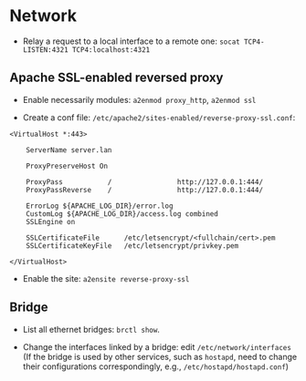 # Network

* Relay a request to a local interface to a remote one: `socat TCP4-LISTEN:4321 TCP4:localhost:4321`

## Apache SSL-enabled reversed proxy

* Enable necessarily modules: `a2enmod proxy_http`, `a2enmod ssl`

* Create a conf file: `/etc/apache2/sites-enabled/reverse-proxy-ssl.conf`:

```
<VirtualHost *:443>

    ServerName server.lan

    ProxyPreserveHost On

    ProxyPass           /                http://127.0.0.1:444/
    ProxyPassReverse    /                http://127.0.0.1:444/

    ErrorLog ${APACHE_LOG_DIR}/error.log
    CustomLog ${APACHE_LOG_DIR}/access.log combined
    SSLEngine on

    SSLCertificateFile      /etc/letsencrypt/<fullchain/cert>.pem
    SSLCertificateKeyFile   /etc/letsencrypt/privkey.pem

</VirtualHost>
```

* Enable the site: `a2ensite reverse-proxy-ssl`

## Bridge

* List all ethernet bridges: `brctl show`.

* Change the interfaces linked by a bridge: edit `/etc/network/interfaces`
(If the bridge is used by other services, such as `hostapd`, need to change
their configurations correspondingly, e.g., `/etc/hostapd/hostapd.conf`)

